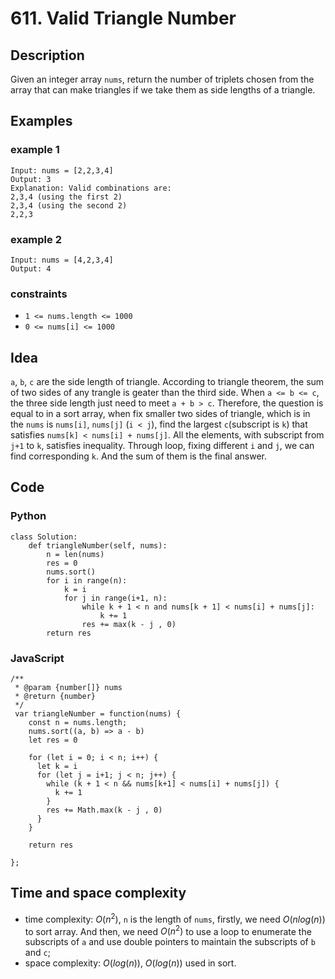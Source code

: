 # 611. Valid Triangle Number

## Description
Given an integer array `nums`, return the number of triplets chosen from the array that can make triangles if we take them as side lengths of a triangle.

## Examples
### example 1
```
Input: nums = [2,2,3,4]
Output: 3
Explanation: Valid combinations are: 
2,3,4 (using the first 2)
2,3,4 (using the second 2)
2,2,3
```

### example 2
```
Input: nums = [4,2,3,4]
Output: 4
```

### constraints
- `1 <= nums.length <= 1000`
- `0 <= nums[i] <= 1000`

## Idea
`a`, `b`, `c` are the side length of triangle. According to triangle theorem, the sum of two sides of any trangle is geater than the third side. When `a <= b <= c`, the three side length just need to meet `a + b > c`. Therefore, the question is equal to in a sort array, when fix smaller two sides of triangle, which is in the `nums` is `nums[i]`, `nums[j]` (`i < j`), find the largest `c`(subscript is `k`) that satisfies `nums[k] < nums[i] + nums[j]`. All the elements, with subscript from `j+1` to `k`, satisfies inequality. Through loop, fixing different `i` and `j`, we can find corresponding `k`. And the sum of them is the final answer.

## Code
### Python
```
class Solution:
    def triangleNumber(self, nums):
        n = len(nums)
        res = 0
        nums.sort()
        for i in range(n):
            k = i
            for j in range(i+1, n):
                while k + 1 < n and nums[k + 1] < nums[i] + nums[j]:
                    k += 1
                res += max(k - j , 0)
        return res
```

### JavaScript
```
/**
 * @param {number[]} nums
 * @return {number}
 */
 var triangleNumber = function(nums) {
    const n = nums.length;
    nums.sort((a, b) => a - b)
    let res = 0

    for (let i = 0; i < n; i++) {
      let k = i
      for (let j = i+1; j < n; j++) {
        while (k + 1 < n && nums[k+1] < nums[i] + nums[j]) {
          k += 1
        }
        res += Math.max(k - j , 0)
      }
    }

    return res

};
```

## Time and space complexity
- time complexity: $O(n^2)$, `n` is the length of `nums`, firstly, we need $O(nlog(n))$ to sort array. And then, we need $O(n^2)$ to use a loop to enumerate the subscripts of `a` and use double pointers to maintain the subscripts of `b` and `c`;
- space complexity: $O(log(n))$, $O(log(n))$ used in sort.